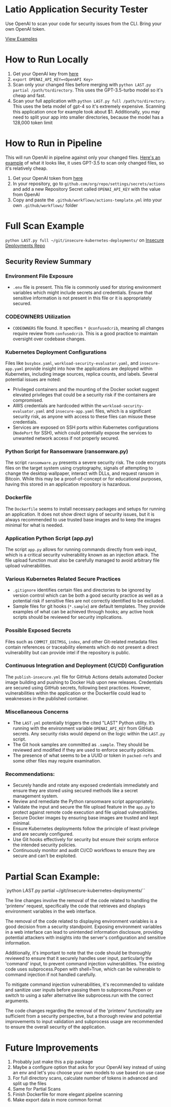 # Latio Application Security Tester
Use OpenAI to scan your code for security issues from the CLI. Bring your own OpenAI token.

[View Examples](#full-scan-example)

# How to Run Locally

1. Get your OpenAI key from [here](https://platform.openai.com/api-keys)
2. `export OPENAI_API_KEY=<OpenAPI Key>`
3. Scan only your changed files before merging with `python LAST.py partial /path/to/directory`. This uses the GPT-3.5-turbo model so it's cheap and fast.
4. Scan your full application with `python LAST.py full /path/to/directory`. This uses the beta model of gpt-4 so it's extremely expensive. Scanning this application once for example took about $1. Additionally, you may need to split your app into smaller directories, because the model has a 128,000 token limit 

# How to Run in Pipeline

This will run OpenAI in pipeline against only your changed files. [Here's an example](https://github.com/latiotech/insecure-kubernetes-deployments/actions/runs/7081197080/job/19270126283?pr=6) of what it looks like, it uses GPT-3.5 to scan only changed files, so it's relatively cheap.

1. Get your OpenAI token from [here](https://platform.openai.com/api-keys)
2. In your repository, go to `github.com/org/repo/settings/secrets/actions` and add a new Repository Secret called `OPENAI_API_KEY` with the value from OpenAI
3. Copy and paste the `.github/workflows/actions-template.yml` into your own `.github/workflows/` folder


# Full Scan Example

`python LAST.py full ~/git/insecure-kubernetes-deployments/` on [Insecure Deployments Repo](https://github.com/latiotech/insecure-kubernetes-deployments) 

## Security Review Summary

### Environment File Exposure
- `.env` file is present. This file is commonly used for storing environment variables which might include secrets and credentials. Ensure that sensitive information is not present in this file or it is appropriately secured.

### CODEOWNERS Utilization
- `CODEOWNERS` file found. It specifies `* @confusedcrib`, meaning all changes require review from `confusedcrib`. This is a good practice to maintain oversight over codebase changes.

### Kubernetes Deployment Configurations
Files like `busybox.yaml`, `workload-security-evaluator.yaml`, and `insecure-app.yaml` provide insight into how the applications are deployed within Kubernetes, including image sources, replica counts, and labels. Several potential issues are noted:
- Privileged containers and the mounting of the Docker socket suggest elevated privileges that could be a security risk if the containers are compromised.
- AWS credentials are hardcoded within the `workload-security-evaluator.yaml` and `insecure-app.yaml` files, which is a significant security risk, as anyone with access to these files can misuse these credentials.
- Services are exposed on SSH ports within Kubernetes configurations (`NodePort` for SSH), which could potentially expose the services to unwanted network access if not properly secured.

### Python Script for Ransomware (ransomware.py)
The script `ransomware.py` presents a severe security risk. The code encrypts files on the target system using cryptography, signals of attempting to change the desktop wallpaper, interact with DLLs, and request ransom in Bitcoin. While this may be a proof-of-concept or for educational purposes, having this stored in an application repository is hazardous.

### Dockerfile
The `Dockerfile` seems to install necessary packages and setups for running an application. It does not show direct signs of security issues, but it is always recommended to use trusted base images and to keep the images minimal for what is needed.

### Application Python Script (app.py)
The script `app.py` allows for running commands directly from web input, which is a critical security vulnerability known as an injection attack. The file upload function must also be carefully managed to avoid arbitrary file upload vulnerabilities.

### Various Kubernetes Related Secure Practices
- `.gitignore` identifies certain files and directories to be ignored by version control which can be both a good security practice as well as a potential risk if sensitive files are not correctly identified to be excluded.
- Sample files for git hooks (`*.sample`) are default templates. They provide examples of what can be achieved through hooks; any active hook scripts should be reviewed for security implications.

### Possible Exposed Secrets
Files such as `COMMIT_EDITMSG`, `index`, and other Git-related metadata files contain references or traceability elements which do not present a direct vulnerability but can provide intel if the repository is public.

### Continuous Integration and Deployment (CI/CD) Configuration
The `publish-insecure.yml` file for GitHub Actions details automated Docker image building and pushing to Docker Hub upon new releases. Credentials are secured using GitHub secrets, following best practices. However, vulnerabilities within the application or the Dockerfile could lead to weaknesses in the published container.

### Miscellaneous Concerns
- The `LAST.yml` potentially triggers the cited "LAST" Python utility. It’s running with the environment variable `OPENAI_API_KEY` from GitHub secrets. Any security risks would depend on the logic within the `LAST.py` script.
- The Git hook samples are committed as `.sample`. They should be reviewed and modified if they are used to enforce security policies.
- The presence of what seems to be a UUID or token in `packed-refs` and some other files may require examination.

### Recommendations:
- Securely handle and rotate any exposed credentials immediately and ensure they are stored using secured methods like a secret management system.
- Review and remediate the Python ransomware script appropriately.
- Validate the input and secure the file upload feature in the `app.py` to protect against remote code execution and file upload vulnerabilities.
- Secure Docker images by ensuring base images are trusted and kept minimal.
- Ensure Kubernetes deployments follow the principle of least privilege and are securely configured.
- Use Git hooks effectively for security but ensure their scripts enforce the intended security policies.
- Continuously monitor and audit CI/CD workflows to ensure they are secure and can't be exploited.

# Partial Scan Example:

`python LAST.py partial ~/git/insecure-kubernetes-deployments/``

The line changes involve the removal of the code related to handling the 'printenv' request, specifically the code that retrieves and displays environment variables in the web interface.

The removal of the code related to displaying environment variables is a good decision from a security standpoint. Exposing environment variables in a web interface can lead to unintended information disclosure, providing potential attackers with insights into the server's configuration and sensitive information.

Additionally, it's important to note that the code should be thoroughly reviewed to ensure that it securely handles user input, particularly the 'command' input, to prevent command injection vulnerabilities. The existing code uses subprocess.Popen with shell=True, which can be vulnerable to command injection if not handled carefully.

To mitigate command injection vulnerabilities, it's recommended to validate and sanitize user inputs before passing them to subprocess.Popen or switch to using a safer alternative like subprocess.run with the correct arguments.

The code changes regarding the removal of the 'printenv' functionality are sufficient from a security perspective, but a thorough review and potential improvements to input validation and subprocess usage are recommended to ensure the overall security of the application.


# Future Improvements
1. Probably just make this a pip package
2. Maybe a configure option that asks for your OpenAI key instead of using an env and let's you choose your own models to use based on use case
3. For full directory scans, calculate number of tokens in advanced and split up the files
4. Same for Partial Scans
5. Finish Dockerfile for more elegant pipeline scanning
6. Make export data in more common format
